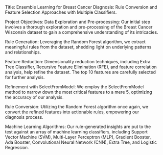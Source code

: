 Title: Ensemble Learning for Breast Cancer Diagnosis: Rule Conversion and Feature Selection Approaches with Multiple Classifiers.

Project Objectives:
Data Exploration and Pre-processing: Our initial step involves a thorough exploration and pre-processing of the Breast Cancer Wisconsin dataset to gain a comprehensive understanding of its intricacies.

Rule Generation: Leveraging the Random Forest algorithm, we extract meaningful rules from the dataset, shedding light on underlying patterns and relationships.

Feature Reduction: Dimensionality reduction techniques, including Extra Tree Classifier, Recursive Feature Elimination (RFE), and feature correlation analysis, help refine the dataset. The top 10 features are carefully selected for further analysis.

Refinement with SelectFromModel: We employ the SelectFromModel method to narrow down the most critical features to a mere 5, optimizing the accuracy of our analysis.

Rule Conversion: Utilizing the Random Forest algorithm once again, we convert the refined features into actionable rules, empowering our diagnosis process.

Machine Learning Algorithms: Our rule-generated insights are put to the test against an array of machine learning classifiers, including Support Vector Machine (SVM), Multi-Layer Perceptron (MLP), Gradient Booster, Ada Booster, Convolutional Neural Network (CNN), Extra Tree, and Logistic Regression.
